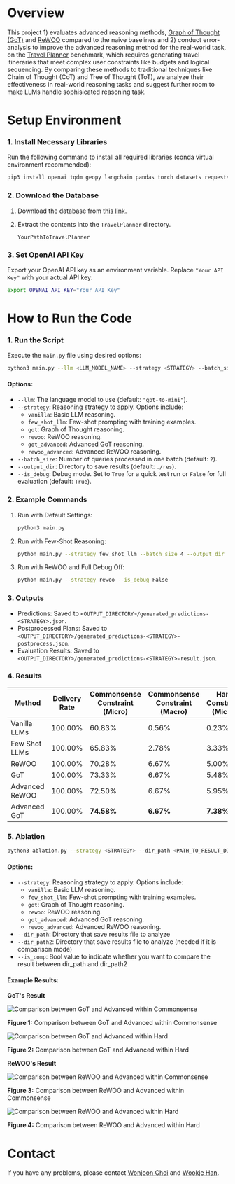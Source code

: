 # Overview

This project 1) evaluates advanced reasoning methods, [Graph of Thought (GoT)](https://github.com/spcl/graph-of-thoughts) and [ReWOO](https://arxiv.org/abs/2305.18323) compared to the naive baselines and 2) conduct error-analysis to improve the advanced reasoning method for the real-world task, on the [Travel Planner](https://github.com/OSU-NLP-Group/TravelPlanner?tab=readme-ov-file) benchmark, which requires generating travel itineraries that meet complex user constraints like budgets and logical sequencing. By comparing these methods to traditional techniques like Chain of Thought (CoT) and Tree of Thought (ToT), we analyze their effectiveness in real-world reasoning tasks and suggest further room to make LLMs handle sophisicated reasoning task. 

# Setup Environment

### 1. Install Necessary Libraries
Run the following command to install all required libraries (conda virtual environment recommended):

```bash
pip3 install openai tqdm geopy langchain pandas torch datasets requests graph_of_thoughts
```


### 2. Download the Database
1. Download the database from [this link](https://drive.google.com/file/d/1pF1Sw6pBmq2sFkJvm-LzJOqrmfWoQgxE/view).
2. Extract the contents into the `TravelPlanner` directory.

   ```
   YourPathToTravelPlanner
   ```


### 3. Set OpenAI API Key
Export your OpenAI API key as an environment variable. Replace `"Your API Key"` with your actual API key:

```bash
export OPENAI_API_KEY="Your API Key"
```


# How to Run the Code

### 1. Run the Script

Execute the `main.py` file using desired options:

```bash
python3 main.py --llm <LLM_MODEL_NAME> --strategy <STRATEGY> --batch_size <BATCH_SIZE> --output_dir <OUTPUT_DIRECTORY> --is_debug <DEBUG_MODE>
```

#### Options:
- `--llm`: The language model to use (default: `"gpt-4o-mini"`).
- `--strategy`: Reasoning strategy to apply. Options include:
  - `vanilla`: Basic LLM reasoning.
  - `few_shot_llm`: Few-shot prompting with training examples.
  - `got`: Graph of Thought reasoning.
  - `rewoo`: ReWOO reasoning.
  - `got_advanced`: Advanced GoT reasoning.
  - `rewoo_advanced`: Advanced ReWOO reasoning.
- `--batch_size`: Number of queries processed in one batch (default: `2`).
- `--output_dir`: Directory to save results (default: `./res`).
- `--is_debug`: Debug mode. Set to `True` for a quick test run or `False` for full evaluation (default: `True`).

### 2. Example Commands

1. Run with Default Settings:
   ```bash
   python3 main.py
   ```

2. Run with Few-Shot Reasoning:
   ```bash
   python main.py --strategy few_shot_llm --batch_size 4 --output_dir ./output
   ```

3. Run with ReWOO and Full Debug Off:
   ```bash
   python main.py --strategy rewoo --is_debug False
   ```


### 3. Outputs
- Predictions: Saved to `<OUTPUT_DIRECTORY>/generated_predictions-<STRATEGY>.json`.
- Postprocessed Plans: Saved to `<OUTPUT_DIRECTORY>/generated_predictions-<STRATEGY>-postprocess.json`.
- Evaluation Results: Saved to `<OUTPUT_DIRECTORY>/generated_predictions-<STRATEGY>-result.json`.

### 4. Results
| Method              | Delivery Rate | Commonsense Constraint (Micro) | Commonsense Constraint (Macro) | Hard Constraint (Micro) | Hard Constraint (Macro) | Final Pass |
|---------------------|---------------|---------------------------------|---------------------------------|--------------------------|--------------------------|------------|
| Vanilla LLMs        | 100.00%       | 60.83%                          | 0.56%                           | 0.23%                   | 0.00%                   | 0.00%      |
| Few Shot LLMs       | 100.00%       | 65.83%                          | 2.78%                           | 3.33%                   | 1.67%                   | 0.00%      |
| ReWOO               | 100.00%       | 70.28%                          | 6.67%                           | 5.00%                   | 1.67%                   | 1.11%      |
| GoT                 | 100.00%       | 73.33%                          | 6.67%                           | 5.48%                   | 1.67%                   | 1.11%      |
| Advanced ReWOO      | 100.00%       | 72.50%                          | 6.67%                           | 5.95%                   | 3.89%                   | 1.67%      |
| Advanced GoT        | 100.00%       | **74.58%**                      | **6.67%**                       | **7.38%**               | **4.44%**               | **1.67%**  |



### 5. Ablation

```bash
python3 ablation.py --strategy <STRATEGY> --dir_path <PATH_TO_RESULT_DIR> --dir_path2 <PATH_TO_RESULT_DIR2> --is_comp <COMPARISON MODE>
```


#### Options:
- `--strategy`: Reasoning strategy to apply. Options include:
  - `vanilla`: Basic LLM reasoning.
  - `few_shot_llm`: Few-shot prompting with training examples.
  - `got`: Graph of Thought reasoning.
  - `rewoo`: ReWOO reasoning.
  - `got_advanced`: Advanced GoT reasoning.
  - `rewoo_advanced`: Advanced ReWOO reasoning.
- `--dir_path`: Directory that save results file to analyze 
- `--dir_path2`: Directory that save results file to analyze (needed if it is comparison mode)
- `--is_comp`: Bool value to indicate whether you want to compare the result between dir_path and dir_path2

#### Example Results:

**GoT's Result**

![Comparison between GoT and Advanced within Commonsense](/evaluation_ablation/got/commonsense_comparison.png)

**Figure 1:** Comparison between GoT and Advanced within Commonsense

![Comparison between GoT and Advanced within Hard](/evaluation_ablation/got/hard_comparison.png)

**Figure 2:** Comparison between GoT and Advanced within Hard

**ReWOO's Result**

![Comparison between ReWOO and Advanced within Commonsense](/evaluation_ablation/rewoo/commonsense_comparison.png)

**Figure 3:** Comparison between ReWOO and Advanced within Commonsense

![Comparison between ReWOO and Advanced within Hard](/evaluation_ablation/rewoo/hard_comparison.png)

**Figure 4:** Comparison between ReWOO and Advanced within Hard



# Contact
If you have any problems, please contact [Wonjoon Choi](mailto:wc2852@columbia.edu) and [Wookje Han](mailto:wh2571@columbia.edu).



